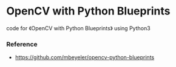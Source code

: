 # OpenCV with Python Blueprints
code for 《OpenCV with Python Blueprints》 using Python3


### Reference
* https://github.com/mbeyeler/opencv-python-blueprints 
